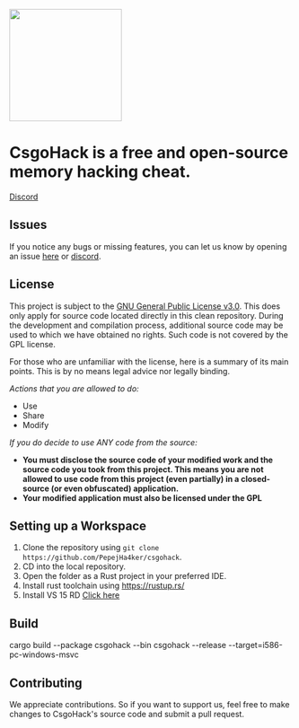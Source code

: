 <p>
    <img width="200" src="https://raw.githubusercontent.com/PepejHa4ker/csgohack/master/app.ico">
</p>

# CsgoHack is a free and open-source memory hacking cheat.

[Discord](https://discord.gg/NQxs6hpKC7)

## Issues
If you notice any bugs or missing features, you can let us know by opening an issue [here](https://github.com/PepejHa4kker/csgohack/issues) or [discord](https://discord.gg/NQxs6hpKC7).

## License
This project is subject to the [GNU General Public License v3.0](https://www.gnu.org/licenses/gpl-3.0.en.html). This does only apply for source code located directly in this clean repository. During the development and compilation process, additional source code may be used to which we have obtained no rights. Such code is not covered by the GPL license.

For those who are unfamiliar with the license, here is a summary of its main points. This is by no means legal advice nor legally binding.

*Actions that you are allowed to do:*

- Use
- Share
- Modify

*If you do decide to use ANY code from the source:*

- **You must disclose the source code of your modified work and the source code you took from this project. This means you are not allowed to use code from this project (even partially) in a closed-source (or even obfuscated) application.**
- **Your modified application must also be licensed under the GPL**

## Setting up a Workspace
1. Clone the repository using `git clone https://github.com/PepejHa4ker/csgohack`.
2. CD into the local repository.
4. Open the folder as a Rust project in your preferred IDE.
5. Install rust toolchain using https://rustup.rs/
6. Install VS 15 RD [Click here](https://www.microsoft.com/ru-ru/download/details.aspx?id=48145)

## Build
cargo build --package csgohack --bin csgohack --release --target=i586-pc-windows-msvc


## Contributing
We appreciate contributions. So if you want to support us, feel free to make changes to CsgoHack's source code and submit a pull request.


